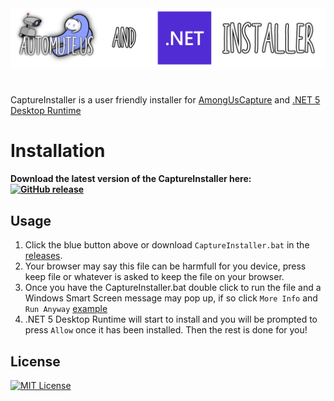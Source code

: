 <a href="https://automute.us">
<img alt="Banner" src="https://github.com/wolfhound905/captureinstaller/blob/main/banner.png">
</a>

# 

CaptureInstaller is a user friendly installer for [AmongUsCapture](https://github.com/denverquane/amonguscapture) and [.NET 5 Desktop Runtime](https://dotnet.microsoft.com/download/dotnet/5.0#runtime-desktop-5.0.1) 

# Installation

<h4>Download the latest version of the CaptureInstaller here:
<a href="https://github.com/Wolfhound905/CaptureInstaller/releases/latest/download/CaptureInstaller.bat" target="_blank">
<img alt="GitHub release" src="https://img.shields.io/github/v/release/wolfhound905/captureinstaller">
</a></h4>

## Usage

1. Click the blue button above or download `CaptureInstaller.bat` in the [releases](https://github.com/Wolfhound905/CaptureInstaller/releases/latest/).
2. Your browser may say this file can be harmfull for you device, press keep file or whatever is asked to keep the file on your browser.
3. Once you have the CaptureInstaller.bat double click to run the file and a Windows Smart Screen message may pop up, if so click `More Info` and `Run Anyway` [example](https://media.discordapp.net/attachments/780435741650059268/798023233186168863/smartscreen.png)
4. .NET 5 Desktop Runtime will start to install and you will be prompted to press `Allow` once it has been installed. Then the rest is done for you!




## License
<a href="https://github.com/Wolfhound905/CaptureInstaller/blob/main/LICENSE"><img width=90 src="https://upload.wikimedia.org/wikipedia/commons/0/0c/MIT_logo.svg" alt="MIT License"></a>

 
